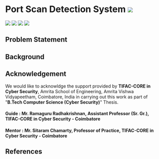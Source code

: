 # Port Scan Detection System ![](https://img.shields.io/badge/-Live-brightgreen)
![](https://img.shields.io/badge/Batch-21UCYS-green) ![](https://img.shields.io/badge/Domain-Security-blue) ![](https://img.shields.io/badge/Focus-Clipboard-blue) ![](https://img.shields.io/badge/B.Tech--Thesis-Started-brightgreen) 

## Problem Statement

## Background

## Acknowledgement

We would like to acknowldge the support provided by **TIFAC-CORE in Cyber Security**, Amrita School of Engineering, Amrita Vishwa Vidyapeetham, Coimbatore, India in carrying out this work as part of "**B.Tech Computer Science (Cyber Security)**" Thesis. 

#### Guide : Mr. Ramaguru Radhakrishnan, Assistant Professor (Sr. Gr.), TIFAC-CORE in Cyber Security - Coimbatore
#### Mentor : Mr. Sitaram Chamarty, Professor of Practice, TIFAC-CORE in Cyber Security - Coimbatore

## References
